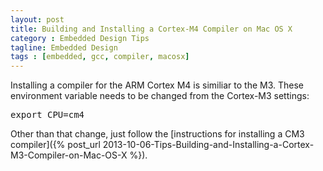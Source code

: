 ```yaml
---
layout: post
title: Building and Installing a Cortex-M4 Compiler on Mac OS X
category : Embedded Design Tips
tagline: Embedded Design
tags : [embedded, gcc, compiler, macosx]
---
```


Installing a compiler for the ARM Cortex M4 is similiar to the M3.  These environment variable needs to be changed from the Cortex-M3 settings:

<pre>
export CPU=cm4
</pre>

Other than that change, just follow the [instructions for installing a CM3 compiler]({% post_url 2013-10-06-Tips-Building-and-Installing-a-Cortex-M3-Compiler-on-Mac-OS-X %}).

